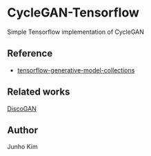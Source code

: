 # CycleGAN-Tensorflow
Simple Tensorflow implementation of CycleGAN

## Reference
* [tensorflow-generative-model-collections](https://github.com/hwalsuklee/tensorflow-generative-model-collections)

## Related works
[DiscoGAN](https://github.com/taki0112/DiscoGAN-Tensorflow)

## Author
Junho Kim
